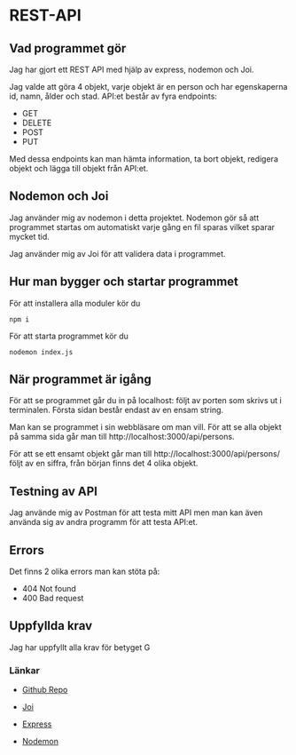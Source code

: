 # REST-API

## Vad programmet gör

Jag har gjort ett REST API med hjälp av express, nodemon och Joi.

Jag valde att göra 4 objekt, varje objekt är en person och har egenskaperna id, namn, ålder och stad.
API:et består av fyra endpoints: 
* GET
* DELETE
* POST
* PUT

Med dessa endpoints kan man hämta information, ta bort objekt, redigera objekt och lägga till objekt från API:et.

## Nodemon och Joi

Jag använder mig av nodemon i detta projektet. Nodemon gör så att programmet startas om automatiskt varje gång en fil sparas vilket sparar mycket tid.

Jag använder mig av Joi för att validera data i programmet.

## Hur man bygger och startar programmet

För att installera alla moduler kör du 

``` npm i ```

För att starta programmet kör du

``` nodemon index.js ```

## När programmet är igång
För att se programmet går du in på localhost: följt av porten som skrivs ut i terminalen.
Första sidan består endast av en ensam string.

Man kan se programmet i sin webbläsare om man vill.
För att se alla objekt på samma sida går man till http://localhost:3000/api/persons.

För att se ett ensamt objekt går man till http://localhost:3000/api/persons/ följt av en siffra, från början finns det 4 olika objekt.

## Testning av API

Jag använde mig av Postman för att testa mitt API men man kan även använda sig av andra programm för att testa API:et.

## Errors
Det finns 2 olika errors man kan stöta på:
* 404 Not found
* 400 Bad request

## Uppfyllda krav

Jag har uppfyllt alla krav för betyget G

### Länkar

* [Github Repo](https://github.com/EdwinKorner/REST-API)

* [Joi](https://www.npmjs.com/package/joi)

* [Express](https://expressjs.com/en/4x/api.html)

* [Nodemon](https://www.npmjs.com/package/nodemon)